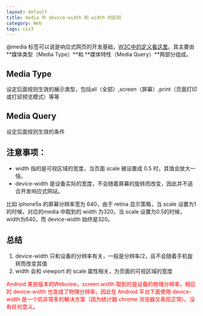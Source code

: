 ```yaml
---
layout: default
title: media 中 device-width 和 width 的区别
category: Web
tags: css3
---
```


@media 标签可以说是响应式网页的开发基础，[W3C中的定义看这里](http://www.w3.org/TR/css3-mediaqueries/#media1)。其主要由**媒体类型（Media Type）**和 **媒体特性（Media Query）**两部分组成。

## Media Type
设定后面规则生效的展示类型，包括all（全部）,screen（屏幕）,print（页面打印或打邱预览模式）等等

## Media Query
设定后面规则生效的条件

## 注意事项：

+ width 指的是可视区域的宽度，当页面 scale 被设置成 0.5 时，其值会放大一倍。
+ device-width 是设备实际的宽度，不会随着屏幕的旋转而改变，因此并不适合开发响应式网站。

比如 iphone5s 的屏幕分辨率宽为 640，由于 retina 显示策略，当 scale 设置为1的时候，对应的media 中取到的 width 为320，当 scale 设置为0.5的时候，width为640，而 device-width 始终是320。

## 总结
1. device-width 只和设备的分辨率有关，一般是分辨率/2，且不会随着手机旋转而改变其值
2. width 会和 viewport 的 scale 属性相关，为页面的可视区域的宽度

<div style="color:red">
  Android 某些版本的Webview，screen.width 取到的是设备的物理分辨率，相应的 device-width 也变成了物理分辨率，因此在 Android 平台下面使用 device-width 是一个坑非常多的解决方案（因为统计器 chrome 浏览器又表现正常）。没有任何意义。
</div>
